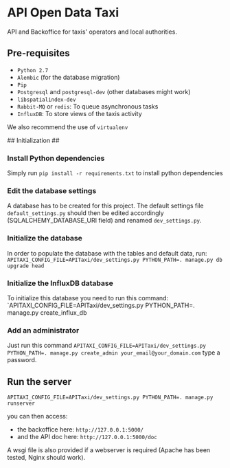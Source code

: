 # API Open Data Taxi #
API and Backoffice for taxis' operators and local authorities.

## Pre-requisites ##

 * `Python 2.7`
 * `Alembic` (for the database migration)
 * `Pip`
 * `Postgresql` and `postgresql-dev` (other databases might work)
 * `libspatialindex-dev`
 * `Rabbit-MQ` or `redis`: To queue asynchronous tasks
 * `InfluxDB`: To store views of the taxis activity

We also recommend the use of `virtualenv`

## Initialization ##

### Install Python dependencies ###
Simply run `pip install -r requirements.txt` to install python dependencies 

### Edit the database settings ###
A database has to be created for this project.
The default settings file `default_settings.py` should then be 
edited accordingly (SQLALCHEMY_DATABASE_URI field) and renamed `dev_settings.py`.

### Initialize the database ###
In order to populate the database with the tables and default data, run:
`APITAXI_CONFIG_FILE=APITaxi/dev_settings.py PYTHON_PATH=. manage.py db upgrade head`

### Initialize the InfluxDB database ###
To initialize this database you need to run this command:
`APITAXI_CONFIG_FILE=APITaxi/dev_settings.py PYTHON_PATH=. manage.py create_influx_db

### Add an administrator ###
Just run this command
`APITAXI_CONFIG_FILE=APITaxi/dev_settings.py PYTHON_PATH=. manage.py create_admin your_email@your_domain.com`
type a password.

## Run the server ##

`APITAXI_CONFIG_FILE=APITaxi/dev_settings.py PYTHON_PATH=. manage.py runserver`

you can then access:
* the backoffice here: `http://127.0.0.1:5000/`
* and the API doc here: `http://127.0.0.1:5000/doc`

A wsgi file is also provided if a webserver is required (Apache has been tested, Nginx should work). 
